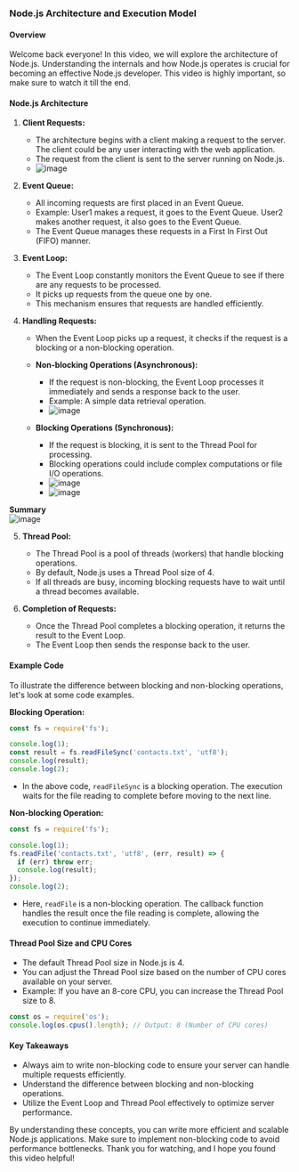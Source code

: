 

### Node.js Architecture and Execution Model

#### Overview

Welcome back everyone! In this video, we will explore the architecture of Node.js. Understanding the internals and how Node.js operates is crucial for becoming an effective Node.js developer. This video is highly important, so make sure to watch it till the end.

#### Node.js Architecture

1. **Client Requests:**
   - The architecture begins with a client making a request to the server. The client could be any user interacting with the web application.
   - The request from the client is sent to the server running on Node.js.
   - ![image](https://github.com/Akmeena4u/Web-Development-Bootcamp/assets/93425334/6b3bf114-a74b-44a5-b286-b36dbaca83b8)


2. **Event Queue:**
   - All incoming requests are first placed in an Event Queue.
   - Example: User1 makes a request, it goes to the Event Queue. User2 makes another request, it also goes to the Event Queue.
   - The Event Queue manages these requests in a First In First Out (FIFO) manner.

3. **Event Loop:**
   - The Event Loop constantly monitors the Event Queue to see if there are any requests to be processed.
   - It picks up requests from the queue one by one.
   - This mechanism ensures that requests are handled efficiently.

4. **Handling Requests:**
   - When the Event Loop picks up a request, it checks if the request is a blocking or a non-blocking operation.
   - **Non-blocking Operations (Asynchronous):**
     - If the request is non-blocking, the Event Loop processes it immediately and sends a response back to the user.
     - Example: A simple data retrieval operation.
     - ![image](https://github.com/Akmeena4u/Web-Development-Bootcamp/assets/93425334/1f110e03-4d90-4baf-a870-da9fce916603)

   - **Blocking Operations (Synchronous):**
     - If the request is blocking, it is sent to the Thread Pool for processing.
     - Blocking operations could include complex computations or file I/O operations.
     - ![image](https://github.com/Akmeena4u/Web-Development-Bootcamp/assets/93425334/62eb9fdf-3302-4cab-b2b2-5d9849c6b997)
     - ![image](https://github.com/Akmeena4u/Web-Development-Bootcamp/assets/93425334/0f22375f-9e7c-403f-b799-bc812a37831a)

  **Summary**  
 ![image](https://github.com/Akmeena4u/Web-Development-Bootcamp/assets/93425334/299b9074-17b2-402b-b963-d69bc287aa85)
     


5. **Thread Pool:**
   - The Thread Pool is a pool of threads (workers) that handle blocking operations.
   - By default, Node.js uses a Thread Pool size of 4.
   - If all threads are busy, incoming blocking requests have to wait until a thread becomes available.

6. **Completion of Requests:**
   - Once the Thread Pool completes a blocking operation, it returns the result to the Event Loop.
   - The Event Loop then sends the response back to the user.

#### Example Code

To illustrate the difference between blocking and non-blocking operations, let's look at some code examples.

**Blocking Operation:**
```javascript
const fs = require('fs');

console.log(1);
const result = fs.readFileSync('contacts.txt', 'utf8');
console.log(result);
console.log(2);
```
- In the above code, `readFileSync` is a blocking operation. The execution waits for the file reading to complete before moving to the next line.

**Non-blocking Operation:**
```javascript
const fs = require('fs');

console.log(1);
fs.readFile('contacts.txt', 'utf8', (err, result) => {
  if (err) throw err;
  console.log(result);
});
console.log(2);
```
- Here, `readFile` is a non-blocking operation. The callback function handles the result once the file reading is complete, allowing the execution to continue immediately.

#### Thread Pool Size and CPU Cores

- The default Thread Pool size in Node.js is 4.
- You can adjust the Thread Pool size based on the number of CPU cores available on your server.
- Example: If you have an 8-core CPU, you can increase the Thread Pool size to 8.

```javascript
const os = require('os');
console.log(os.cpus().length); // Output: 8 (Number of CPU cores)
```

#### Key Takeaways

- Always aim to write non-blocking code to ensure your server can handle multiple requests efficiently.
- Understand the difference between blocking and non-blocking operations.
- Utilize the Event Loop and Thread Pool effectively to optimize server performance.

By understanding these concepts, you can write more efficient and scalable Node.js applications. Make sure to implement non-blocking code to avoid performance bottlenecks. Thank you for watching, and I hope you found this video helpful!
